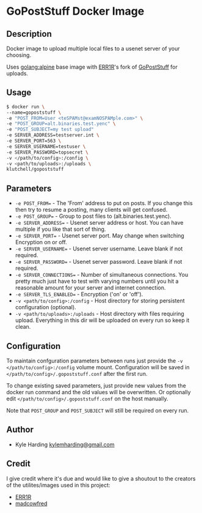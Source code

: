 # GoPostStuff Docker Image #

## Description ##

Docker image to upload multiple local files to a usenet server of your choosing.

Uses [golang:alpine](https://hub.docker.com/_/golang/) base image with [ERR1R](https://github.com/ERR1R)'s fork of [GoPostStuff](https://github.com/ERR1R/GoPostStuff) for uploads.

## Usage ##

```bash
$ docker run \
--name=gopoststuff \
-e "POST_FROM=User <teSPAMst@examNOSPAMple.com>" \
-e "POST_GROUP=alt.binaries.test.yenc" \
-e "POST_SUBJECT=my test upload"
-e SERVER_ADDRESS=testserver.int \
-e SERVER_PORT=563 \
-e SERVER_USERNAME=testuser \
-e SERVER_PASSWORD=topsecret \
-v </path/to/config>:/config \
-v <path/to/uploads>:/uploads \
klutchell/gopoststuff
```

## Parameters ##

* ```-e POST_FROM=``` - The 'From' address to put on posts. If you change this then try to resume a posting, many clients will get confused.
* ```-e POST_GROUP=``` - Group to post files to (alt.binaries.test.yenc).
* ```-e SERVER_ADDRESS=``` - Usenet server address or host. You can have multiple if you like that sort of thing.
* ```-e SERVER_PORT=``` - Usenet server port. May change when switching Encryption on or off.
* ```-e SERVER_USERNAME=``` - Usenet server username. Leave blank if not required.
* ```-e SERVER_PASSWORD=``` - Usenet server password. Leave blank if not required.
* ```-e SERVER_CONNECTIONS=``` - Number of simultaneous connections. You pretty much just have to test with varying numbers until you hit a reasonable amount for your server and internet connection.
* ```-e SERVER_TLS_ENABLED=``` - Encryption ('on' or 'off').
* ```-v <path/to/config>:/config``` - Host directory for storing persistent configuration (optional).
* ```-v <path/to/uploads>:/uploads``` - Host directory with files requiring upload. Everything in this dir will be uploaded on every run so keep it clean.

## Configuration ##

To maintain confguration parameters between runs just provide the ```-v </path/to/config>:/config``` volume mount. Configuration will be saved in ```</path/to/config>/.gopoststuff.conf``` after the first run.

To change existing saved parameters, just provide new values from the docker run command and the old values will be overwritten. Or optionally edit ```</path/to/config>/.gopoststuff.conf``` on the host manually.

Note that ```POST_GROUP``` and ```POST_SUBJECT``` will still be required on every run.

## Author ##

* Kyle Harding <kylemharding@gmail.com>

## Credit ##

I give credit where it's due and would like to give a shoutout to the creators of the utilites/images used in this project:
* [ERR1R](https://github.com/ERR1R/)
* [madcowfred](https://github.com/madcowfred/)
